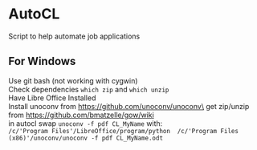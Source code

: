 # AutoCL
Script to help automate job applications

## For Windows
Use git bash (not working with cygwin)\
Check dependencies `which zip` and `which unzip` \
Have Libre Office Installed\
Install unoconv from https://github.com/unoconv/unoconv\
get zip/unzip from https://github.com/bmatzelle/gow/wiki \
in autocl swap  `unoconv -f pdf CL_MyName` with:\
``/c/'Program Files'/LibreOffice/program/python  /c/'Program Files (x86)'/unoconv/unoconv -f pdf CL_MyName.odt``
